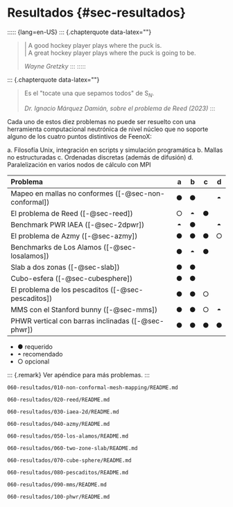 # Resultados {#sec-resultados}

::::: {lang=en-US}
::: {.chapterquote data-latex=""}
> | A good hockey player plays where the puck is.  
> | A great hockey player plays where the puck is going to be.
>
> _Wayne Gretzky_
:::
:::::


::: {.chapterquote data-latex=""}
> Es el "tocate una que sepamos todos" de S$_N$.
>
> _Dr. Ignacio Márquez Damián, sobre el problema de Reed (2023)_
:::



Cada uno de estos diez problemas no puede ser resuelto con una herramienta computacional neutrónica de nivel núcleo que no soporte alguno de los cuatro puntos distintivos de FeenoX:

 a. Filosofía Unix, integración en scripts y simulación programática
 b. Mallas no estructuradas
 c. Ordenadas discretas (además de difusión)
 d. Paralelización en varios nodos de cálculo con MPI
 

 Problema                                              |    a    |    b    |    c    |    d
:------------------------------------------------------|:-------:|:-------:|:-------:|:-------:
 Mapeo en mallas no conformes ([-@sec-non-conformal])  |    ●    |    ●    |         |    ◓
 El problema de Reed ([-@sec-reed])                    |    ○    |    ◓    |    ●    | 
 Benchmark PWR IAEA ([-@sec-2dpwr])                    |    ◓    |    ●    |         |    ◓
 El problema de Azmy ([-@sec-azmy])                    |    ●    |    ●    |    ●    |    ○
 Benchmarks de Los Alamos ([-@sec-losalamos])          |    ●    |    ◓    |    ●    |
 Slab a dos zonas ([-@sec-slab])                       |    ●    |    ●    |         |
 Cubo-esfera ([-@sec-cubesphere])                      |    ●    |    ●    |         | 
 El problema de los pescaditos ([-@sec-pescaditos])    |    ●    |    ●    |    ○    | 
 MMS con el Stanford bunny ([-@sec-mms])               |    ●    |    ●    |    ○    |    ◓
 PHWR vertical con barras inclinadas ([-@sec-phwr])    |    ●    |    ●    |    ●    |    ●
 

 * ● requerido
 * ◓ recomendado
 * ○ opcional

::: {.remark} 
Ver apéndice para más problemas.
:::


```{.include shift-heading-level-by=1}
060-resultados/010-non-conformal-mesh-mapping/README.md
```

```{.include shift-heading-level-by=1}
060-resultados/020-reed/README.md
```

```{.include shift-heading-level-by=1}
060-resultados/030-iaea-2d/README.md
```

```{.include shift-heading-level-by=1}
060-resultados/040-azmy/README.md
```

```{.include shift-heading-level-by=1}
060-resultados/050-los-alamos/README.md
```

```{.include shift-heading-level-by=1}
060-resultados/060-two-zone-slab/README.md
```

```{.include shift-heading-level-by=1}
060-resultados/070-cube-sphere/README.md
```

```{.include shift-heading-level-by=1}
060-resultados/080-pescaditos/README.md
```

```{.include shift-heading-level-by=1}
060-resultados/090-mms/README.md
```

```{.include shift-heading-level-by=1}
060-resultados/100-phwr/README.md
```

